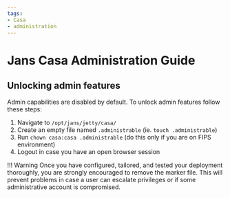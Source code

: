 ```yaml
---
tags:
- Casa
- administration
---
```


# Jans Casa Administration Guide

## Unlocking admin features

Admin capabilities are disabled by default. To unlock admin features follow these steps:

1. Navigate to `/opt/jans/jetty/casa/`
1. Create an empty file named `.administrable` (ie. `touch .administrable`)
1. Run `chown casa:casa .administrable` (do this only if you are on FIPS environment)
1. Logout in case you have an open browser session

!!! Warning
    Once you have configured, tailored, and tested your deployment thoroughly, you are strongly encouraged to remove the marker file. This will prevent problems in case a user can escalate privileges or if some administrative account is compromised.

